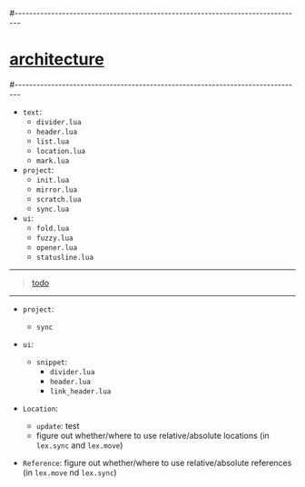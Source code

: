#-------------------------------------------------------------------------------
# [architecture]()
#-------------------------------------------------------------------------------
- `text`:
  - `divider.lua`
  - `header.lua`
  - `list.lua`
  - `location.lua`
  - `mark.lua`
- `project`:
  - `init.lua`
  - `mirror.lua`
  - `scratch.lua`
  - `sync.lua`
- `ui`:
  - `fold.lua`
  - `fuzzy.lua`
  - `opener.lua`
  - `statusline.lua`

----------------------------------------
> [todo]()
----------------------------------------
- `project`:
  - `sync`
- `ui`:
  - `snippet`:
    - `divider.lua`
    - `header.lua`
    - `link_header.lua`

- `Location`: 
  - `update`: test
  - figure out whether/where to use relative/absolute locations (in `lex.sync` and `lex.move`)
- `Reference`: figure out whether/where to use relative/absolute references (in `lex.move` nd `lex.sync`)
